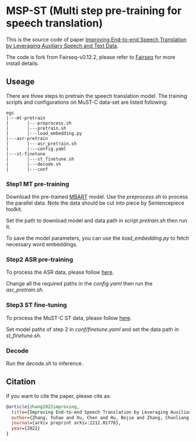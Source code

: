 
# MSP-ST (Multi step pre-training for speech translation)

This is the source code of paper [Improving End-to-end Speech Translation by Leveraging Auxiliary Speech and Text Data](https://arxiv.org/pdf/2212.01778.pdf).

The code is fork from Fairseq-v0.12.2, please refer to [Fairseq](https://github.com/facebookresearch/fairseq/tree/v0.12.2#requirements-and-installation) for more install details.

## Useage

There are three steps to pretrain the speech translation model. The training scripts and configurations on MuST-C data-set are listed following:
```
egs
|---mt-pretrain
|       |---preprocess.sh
|       |---pretrain.sh
|       |---load_embedding.py
|---asr-pretrain
|       |---asr_pretrain.sh
|       |---config.yaml
|---st-finetune
|       |---st_finetune.sh
|       |---decode.sh
|       |---conf
```
### Step1 MT pre-training

Download the pre-trained [MBART](https://github.com/facebookresearch/fairseq/tree/v0.12.2/examples/mbart) model. Use the _preprocess.sh_ to process the parallel data. Note the data should be cut into piece by Sentencepiece toolkit.

Set the path to download model and data path in script _pretrain.sh_ then run it.

To save the model parameters, you can use the _load_embedding.py_ to fetch necessary word embeddings.

### Step2 ASR pre-training

To process the ASR data, please follow [here](https://github.com/facebookresearch/fairseq/tree/v0.12.2/examples/wav2vec#prepare-training-data-manifest). 

Change all the required paths in the _config.yaml_ then run the _asr_pretrain.sh_.

### Step3 ST fine-tuning

To process the MuST-C ST data, please follow [here](https://github.com/facebookresearch/fairseq/blob/v0.12.2/examples/speech_to_text/docs/mustc_example.md#data-preparation).

Set model paths of step 2 in _conf/finetune.yaml_ and set the data path in _st_finetune.sh_. 

### Decode
Run the _decode.sh_ to inference.

## Citation

If you want to cite the paper, please cite as:

``` bibtex
@article{zhang2022improving,
  title={Improving End-to-end Speech Translation by Leveraging Auxiliary Speech and Text Data},
  author={Zhang, Yuhao and Xu, Chen and Hu, Bojie and Zhang, Chunliang and Xiao, Tong and Zhu, Jingbo},
  journal={arXiv preprint arXiv:2212.01778},
  year={2022}
}
```
